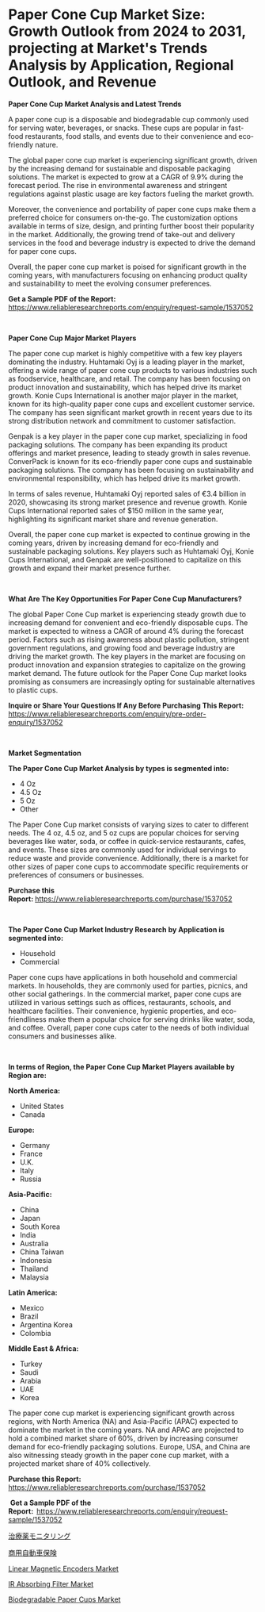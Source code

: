<p><h1>Paper Cone Cup Market Size: Growth Outlook from 2024 to 2031, projecting at Market's Trends Analysis by Application, Regional Outlook, and Revenue</h1></p><p><strong>Paper Cone Cup Market Analysis and Latest Trends</strong></p>
<p><p>A paper cone cup is a disposable and biodegradable cup commonly used for serving water, beverages, or snacks. These cups are popular in fast-food restaurants, food stalls, and events due to their convenience and eco-friendly nature.</p><p>The global paper cone cup market is experiencing significant growth, driven by the increasing demand for sustainable and disposable packaging solutions. The market is expected to grow at a CAGR of 9.9% during the forecast period. The rise in environmental awareness and stringent regulations against plastic usage are key factors fueling the market growth.</p><p>Moreover, the convenience and portability of paper cone cups make them a preferred choice for consumers on-the-go. The customization options available in terms of size, design, and printing further boost their popularity in the market. Additionally, the growing trend of take-out and delivery services in the food and beverage industry is expected to drive the demand for paper cone cups.</p><p>Overall, the paper cone cup market is poised for significant growth in the coming years, with manufacturers focusing on enhancing product quality and sustainability to meet the evolving consumer preferences.</p></p>
<p><strong>Get a Sample PDF of the Report:&nbsp;</strong> <a href="https://www.reliableresearchreports.com/enquiry/request-sample/1537052">https://www.reliableresearchreports.com/enquiry/request-sample/1537052</a></p>
<p>&nbsp;</p>
<p><strong>Paper Cone Cup Major Market Players</strong></p>
<p><p>The paper cone cup market is highly competitive with a few key players dominating the industry. Huhtamaki Oyj is a leading player in the market, offering a wide range of paper cone cup products to various industries such as foodservice, healthcare, and retail. The company has been focusing on product innovation and sustainability, which has helped drive its market growth. Konie Cups International is another major player in the market, known for its high-quality paper cone cups and excellent customer service. The company has seen significant market growth in recent years due to its strong distribution network and commitment to customer satisfaction.</p><p>Genpak is a key player in the paper cone cup market, specializing in food packaging solutions. The company has been expanding its product offerings and market presence, leading to steady growth in sales revenue. ConverPack is known for its eco-friendly paper cone cups and sustainable packaging solutions. The company has been focusing on sustainability and environmental responsibility, which has helped drive its market growth.</p><p>In terms of sales revenue, Huhtamaki Oyj reported sales of €3.4 billion in 2020, showcasing its strong market presence and revenue growth. Konie Cups International reported sales of $150 million in the same year, highlighting its significant market share and revenue generation.</p><p>Overall, the paper cone cup market is expected to continue growing in the coming years, driven by increasing demand for eco-friendly and sustainable packaging solutions. Key players such as Huhtamaki Oyj, Konie Cups International, and Genpak are well-positioned to capitalize on this growth and expand their market presence further.</p></p>
<p>&nbsp;</p>
<p><strong>What Are The Key Opportunities For Paper Cone Cup Manufacturers?</strong></p>
<p><p>The global Paper Cone Cup market is experiencing steady growth due to increasing demand for convenient and eco-friendly disposable cups. The market is expected to witness a CAGR of around 4% during the forecast period. Factors such as rising awareness about plastic pollution, stringent government regulations, and growing food and beverage industry are driving the market growth. The key players in the market are focusing on product innovation and expansion strategies to capitalize on the growing market demand. The future outlook for the Paper Cone Cup market looks promising as consumers are increasingly opting for sustainable alternatives to plastic cups.</p></p>
<p><strong>Inquire or Share Your Questions If Any Before Purchasing This Report:</strong> <a href="https://www.reliableresearchreports.com/enquiry/pre-order-enquiry/1537052">https://www.reliableresearchreports.com/enquiry/pre-order-enquiry/1537052</a></p>
<p>&nbsp;</p>
<p><strong>Market Segmentation</strong></p>
<p><strong>The Paper Cone Cup Market Analysis by types is segmented into:</strong></p>
<p><ul><li>4 Oz</li><li>4.5 Oz</li><li>5 Oz</li><li>Other</li></ul></p>
<p><p>The Paper Cone Cup market consists of varying sizes to cater to different needs. The 4 oz, 4.5 oz, and 5 oz cups are popular choices for serving beverages like water, soda, or coffee in quick-service restaurants, cafes, and events. These sizes are commonly used for individual servings to reduce waste and provide convenience. Additionally, there is a market for other sizes of paper cone cups to accommodate specific requirements or preferences of consumers or businesses.</p></p>
<p><strong>Purchase this Report:&nbsp;</strong><a href="https://www.reliableresearchreports.com/purchase/1537052">https://www.reliableresearchreports.com/purchase/1537052</a></p>
<p>&nbsp;</p>
<p><strong>The Paper Cone Cup Market Industry Research by Application is segmented into:</strong></p>
<p><ul><li>Household</li><li>Commercial</li></ul></p>
<p><p>Paper cone cups have applications in both household and commercial markets. In households, they are commonly used for parties, picnics, and other social gatherings. In the commercial market, paper cone cups are utilized in various settings such as offices, restaurants, schools, and healthcare facilities. Their convenience, hygienic properties, and eco-friendliness make them a popular choice for serving drinks like water, soda, and coffee. Overall, paper cone cups cater to the needs of both individual consumers and businesses alike.</p></p>
<p>&nbsp;</p>
<p><strong>In terms of Region, the Paper Cone Cup Market Players available by Region are:</strong></p>
<p>
    <p> <strong> North America: </strong>
        <ul>
            <li>United States</li>
            <li>Canada</li>
        </ul>
        </p> 
    <p> <strong> Europe: </strong>
        <ul>
            <li>Germany</li>
            <li>France</li>
            <li>U.K.</li>
            <li>Italy</li>
            <li>Russia</li>
        </ul>
        </p> 
    <p> <strong> Asia-Pacific: </strong>
        <ul>
            <li>China</li>
            <li>Japan</li>
            <li>South Korea</li>
            <li>India</li>
            <li>Australia</li>
            <li>China Taiwan</li>
            <li>Indonesia</li>
            <li>Thailand</li>
            <li>Malaysia</li>
        </ul>
        </p> 
    <p> <strong> Latin America: </strong>
        <ul>
            <li>Mexico</li>
            <li>Brazil</li>
            <li>Argentina Korea</li>
            <li>Colombia</li>
        </ul>
        </p> 
    <p> <strong> Middle East & Africa: </strong>
        <ul>
            <li>Turkey</li>
            <li>Saudi</li>
            <li>Arabia</li>
            <li>UAE</li>
            <li>Korea</li>
        </ul>
    </p>
    </p>
<p><p>The paper cone cup market is experiencing significant growth across regions, with North America (NA) and Asia-Pacific (APAC) expected to dominate the market in the coming years. NA and APAC are projected to hold a combined market share of 60%, driven by increasing consumer demand for eco-friendly packaging solutions. Europe, USA, and China are also witnessing steady growth in the paper cone cup market, with a projected market share of 40% collectively.</p></p>
<p><strong>Purchase this Report: </strong><a href="https://www.reliableresearchreports.com/purchase/1537052">https://www.reliableresearchreports.com/purchase/1537052</a></p>
<p>&nbsp;<strong>Get a Sample PDF of the Report:&nbsp;&nbsp;</strong><a href="https://www.reliableresearchreports.com/enquiry/request-sample/1537052">https://www.reliableresearchreports.com/enquiry/request-sample/1537052</a></p>
<p><strong></strong></p>
<p><p><a href="https://github.com/avwofrml53535/Market-Research-Report-List-1/blob/main/12093035830.md">治療薬モニタリング</a></p><p><a href="https://github.com/vtbvgl20191192/Market-Research-Report-List-1/blob/main/67678965831.md">商用自動車保険</a></p><p><a href="https://issuu.com/reportprime-2/docs/linear-magnetic-encoders-market-size-2030.pptx">Linear Magnetic Encoders Market</a></p><p><a href="https://issuu.com/reportprime-2/docs/ir-absorbing-filter-market-size-2030.pptx">IR Absorbing Filter Market</a></p><p><a href="https://github.com/mbisetmhermsr/Market-Research-Report-List-1/blob/main/biodegradable-paper-cups-market.md">Biodegradable Paper Cups Market</a></p></p>